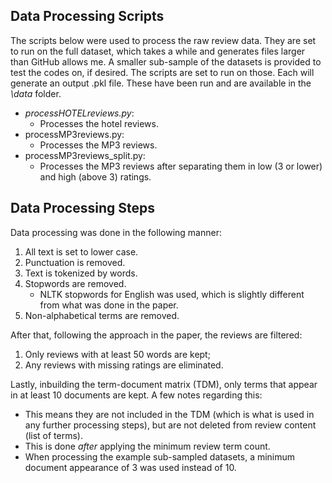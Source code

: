 ## Data Processing Scripts
The scripts below were used to process the raw review data.
They are set to run on the full dataset, which takes a while and generates files larger than GitHub allows me.
A smaller sub-sample of the datasets is provided to test the codes on, if desired. The scripts are set to run on those.
Each will generate an output .pkl file. These have been run and are available in the *\data* folder.
- *processHOTELreviews.py*:
  - Processes the hotel reviews.
- processMP3reviews.py:
  - Processes the MP3 reviews.
- processMP3reviews_split.py:
  - Processes the MP3 reviews after separating them in low (3 or lower) and high (above 3) ratings.
  
## Data Processing Steps
Data processing was done in the following manner:
1. All text is set to lower case.
2. Punctuation is removed.
3. Text is tokenized by words.
4. Stopwords are removed.
    - NLTK stopwords for English was used, which is slightly different from what was done in the paper.
5. Non-alphabetical terms are removed.

After that, following the approach in the paper, the reviews are filtered:
1. Only reviews with at least 50 words are kept;
2. Any reviews with missing ratings are eliminated.

Lastly, inbuilding the term-document matrix (TDM), only terms that appear in at least 10 documents are kept. A few notes regarding this:
- This means they are not included in the TDM (which is what is used in any further processing steps), but are not deleted from review content (list of terms).
- This is done *after* applying the minimum review term count.
- When processing the example sub-sampled datasets, a minimum document appearance of 3 was used instead of 10.
